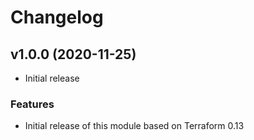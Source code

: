 # Changelog

## v1.0.0 (2020-11-25)

* Initial release

### Features

* Initial release of this module based on Terraform 0.13
